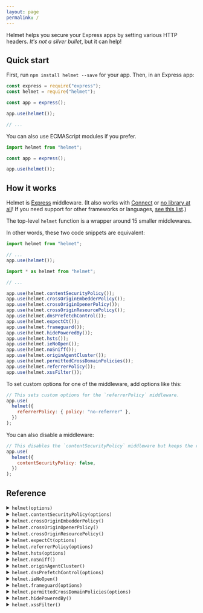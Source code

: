 ```yaml
---
layout: page
permalink: /
---
```


Helmet helps you secure your Express apps by setting various HTTP headers. _It's not a silver bullet_, but it can help!

## Quick start

First, run `npm install helmet --save` for your app. Then, in an Express app:

```js
const express = require("express");
const helmet = require("helmet");

const app = express();

app.use(helmet());

// ...
```

You can also use ECMAScript modules if you prefer.

```js
import helmet from "helmet";

const app = express();

app.use(helmet());
```

## How it works

Helmet is [Express](https://expressjs.com) middleware. (It also works with [Connect](https://github.com/senchalabs/connect) or [no library at all](https://github.com/helmetjs/helmet/wiki/How-to-use-Helmet-without-Express)! If you need support for other frameworks or languages, [see this list](https://helmetjs.github.io/see-also/).)

The top-level `helmet` function is a wrapper around 15 smaller middlewares.

In other words, these two code snippets are equivalent:

```js
import helmet from "helmet";

// ...
app.use(helmet());
```

```js
import * as helmet from "helmet";

// ...

app.use(helmet.contentSecurityPolicy());
app.use(helmet.crossOriginEmbedderPolicy());
app.use(helmet.crossOriginOpenerPolicy());
app.use(helmet.crossOriginResourcePolicy());
app.use(helmet.dnsPrefetchControl());
app.use(helmet.expectCt());
app.use(helmet.frameguard());
app.use(helmet.hidePoweredBy());
app.use(helmet.hsts());
app.use(helmet.ieNoOpen());
app.use(helmet.noSniff());
app.use(helmet.originAgentCluster());
app.use(helmet.permittedCrossDomainPolicies());
app.use(helmet.referrerPolicy());
app.use(helmet.xssFilter());
```

To set custom options for one of the middleware, add options like this:

```js
// This sets custom options for the `referrerPolicy` middleware.
app.use(
  helmet({
    referrerPolicy: { policy: "no-referrer" },
  })
);
```

You can also disable a middleware:

```js
// This disables the `contentSecurityPolicy` middleware but keeps the rest.
app.use(
  helmet({
    contentSecurityPolicy: false,
  })
);
```

## Reference

<details>
<summary><code>helmet(options)</code></summary>

Helmet is the top-level middleware for this module, including all 15 others.

```js
// Includes all 15 middlewares
app.use(helmet());
```

If you want to disable one, pass options to `helmet`. For example, to disable `frameguard`:

```js
// Includes 14 out of 15 middlewares, skipping `helmet.frameguard`
app.use(
  helmet({
    frameguard: false,
  })
);
```

Most of the middlewares have options, which are documented in more detail below. For example, to pass `{ action: "deny" }` to `frameguard`:

```js
// Includes all 15 middlewares, setting an option for `helmet.frameguard`
app.use(
  helmet({
    frameguard: {
      action: "deny",
    },
  })
);
```

Each middleware's name is listed below.

</details>

<details>
<summary><code>helmet.contentSecurityPolicy(options)</code></summary>

`helmet.contentSecurityPolicy` sets the `Content-Security-Policy` header which helps mitigate cross-site scripting attacks, among other things. See [MDN's introductory article on Content Security Policy](https://developer.mozilla.org/en-US/docs/Web/HTTP/CSP).

This middleware performs very little validation. You should rely on CSP checkers like [CSP Evaluator](https://csp-evaluator.withgoogle.com/) instead.

`options.directives` is an object. Each key is a directive name in camel case (such as `defaultSrc`) or kebab case (such as `default-src`). Each value is an iterable (usually an array) of strings or functions for that directive. If a function appears in the iterable, it will be called with the request and response. The `default-src` can be explicitly disabled by setting its value to `helmet.contentSecurityPolicy.dangerouslyDisableDefaultSrc`.

These directives are merged into a default policy, which you can disable by setting `options.useDefaults` to `false`. Here is the default policy (whitespace added for readability):

    default-src 'self';
    base-uri 'self';
    block-all-mixed-content;
    font-src 'self' https: data:;
    frame-ancestors 'self';
    img-src 'self' data:;
    object-src 'none';
    script-src 'self';
    script-src-attr 'none';
    style-src 'self' https: 'unsafe-inline';
    upgrade-insecure-requests

`options.reportOnly` is a boolean, defaulting to `false`. If `true`, [the `Content-Security-Policy-Report-Only` header](https://developer.mozilla.org/en-US/docs/Web/HTTP/Headers/Content-Security-Policy-Report-Only) will be set instead.

You can also get the default directives object with `helmet.contentSecurityPolicy.getDefaultDirectives()`.

Examples:

```js
// Sets all of the defaults, but overrides `script-src` and disables the default `style-src`
app.use(
  helmet.contentSecurityPolicy({
    directives: {
      "script-src": ["'self'", "example.com"],
      "style-src": null,
    },
  })
);

// Sets "Content-Security-Policy: default-src 'self';script-src 'self' example.com;object-src 'none';upgrade-insecure-requests"
app.use(
  helmet.contentSecurityPolicy({
    useDefaults: false,
    directives: {
      defaultSrc: ["'self'"],
      scriptSrc: ["'self'", "example.com"],
      objectSrc: ["'none'"],
      upgradeInsecureRequests: [],
    },
  })
);

// Sets the "Content-Security-Policy-Report-Only" header instead
app.use(
  helmet.contentSecurityPolicy({
    directives: {
      /* ... */
    },
    reportOnly: true,
  })
);

// Sets the `script-src` directive to "'self' 'nonce-e33ccde670f149c1789b1e1e113b0916'" (or similar)
app.use((req, res, next) => {
  res.locals.cspNonce = crypto.randomBytes(16).toString("hex");
  next();
});
app.use(
  helmet.contentSecurityPolicy({
    directives: {
      scriptSrc: ["'self'", (req, res) => `'nonce-${res.locals.cspNonce}'`],
    },
  })
);

// Sets "Content-Security-Policy: script-src 'self'"
app.use(
  helmet.contentSecurityPolicy({
    useDefaults: false,
    directives: {
      "default-src": helmet.contentSecurityPolicy.dangerouslyDisableDefaultSrc,
      "script-src": ["'self'"],
    },
  })
);

// Sets the `frame-ancestors` directive to "'none'"
// See also: `helmet.frameguard`
app.use(
  helmet.contentSecurityPolicy({
    directives: {
      frameAncestors: ["'none'"],
    },
  })
);
```

You can install this module separately as `helmet-csp`.

</details>

<details>
<summary><code>helmet.crossOriginEmbedderPolicy()</code></summary>

`helmet.crossOriginEmbedderPolicy` sets the `Cross-Origin-Embedder-Policy` header to `require-corp`. See [MDN's article on this header](https://developer.cdn.mozilla.net/en-US/docs/Web/HTTP/Headers/Cross-Origin-Embedder-Policy) for more.

Example usage with Helmet:

```js
// Uses the default Helmet options and adds the `crossOriginEmbedderPolicy` middleware.
// Sets "Cross-Origin-Embedder-Policy: require-corp"
app.use(helmet({ crossOriginEmbedderPolicy: true }));
```

Standalone example:

```js
// Sets "Cross-Origin-Embedder-Policy: require-corp"
app.use(helmet.crossOriginEmbedderPolicy());
```

You can't install this module separately.

</details>

<details>
<summary><code>helmet.crossOriginOpenerPolicy()</code></summary>

`helmet.crossOriginOpenerPolicy` sets the `Cross-Origin-Opener-Policy` header. For more, see [MDN's article on this header](https://developer.mozilla.org/en-US/docs/Web/HTTP/Headers/Cross-Origin-Opener-Policy).

Example usage with Helmet:

```js
// Uses the default Helmet options and adds the `crossOriginOpenerPolicy` middleware.

// Sets "Cross-Origin-Opener-Policy: same-origin"
app.use(helmet({ crossOriginOpenerPolicy: true }));

// Sets "Cross-Origin-Opener-Policy: same-origin-allow-popups"
app.use(
  helmet({ crossOriginOpenerPolicy: { policy: "same-origin-allow-popups" } })
);
```

Standalone example:

```js
// Sets "Cross-Origin-Opener-Policy: same-origin"
app.use(helmet.crossOriginOpenerPolicy());

// Sets "Cross-Origin-Opener-Policy: same-origin-allow-popups"
app.use(helmet.crossOriginOpenerPolicy({ policy: "same-origin-allow-popups" }));

// Sets "unsafe-none-Opener-Policy: unsafe-none"
app.use(helmet.crossOriginOpenerPolicy({ policy: "unsafe-none" }));
```

You can't install this module separately.

</details>

<details>
<summary><code>helmet.crossOriginResourcePolicy()</code></summary>

`helmet.crossOriginResourcePolicy` sets the `Cross-Origin-Resource-Policy` header. For more, see ["Consider deploying Cross-Origin Resource Policy](https://resourcepolicy.fyi/) and [MDN's article on this header](https://developer.mozilla.org/en-US/docs/Web/HTTP/Headers/Cross-Origin-Resource-Policy).

Example usage with Helmet:

```js
// Uses the default Helmet options and adds the `crossOriginResourcePolicy` middleware.

// Sets "Cross-Origin-Resource-Policy: same-origin"
app.use(helmet({ crossOriginResourcePolicy: true }));

// Sets "Cross-Origin-Resource-Policy: same-site"
app.use(helmet({ crossOriginResourcePolicy: { policy: "same-site" } }));
```

Standalone example:

```js
// Sets "Cross-Origin-Resource-Policy: same-origin"
app.use(helmet.crossOriginResourcePolicy());

// Sets "Cross-Origin-Resource-Policy: same-site"
app.use(helmet.crossOriginResourcePolicy({ policy: "same-site" }));

// Sets "Cross-Origin-Resource-Policy: cross-origin"
app.use(helmet.crossOriginResourcePolicy({ policy: "cross-origin" }));
```

You can install this module separately as `cross-origin-resource-policy`.

</details>

<details>
<summary><code>helmet.expectCt(options)</code></summary>

`helmet.expectCt` sets the `Expect-CT` header which helps mitigate misissued SSL certificates. See [MDN's article on Certificate Transparency](https://developer.mozilla.org/en-US/docs/Web/Security/Certificate_Transparency) and the [`Expect-CT` header](https://developer.mozilla.org/en-US/docs/Web/HTTP/Headers/Expect-CT) for more.

`options.maxAge` is the number of seconds to expect Certificate Transparency. It defaults to `0`.

`options.enforce` is a boolean. If `true`, the user agent (usually a browser) should refuse future connections that violate its Certificate Transparency policy. Defaults to `false`.

`options.reportUri` is a string. If set, complying user agents will report Certificate Transparency failures to this URL. Unset by default.

Examples:

```js
// Sets "Expect-CT: max-age=86400"
app.use(
  helmet.expectCt({
    maxAge: 86400,
  })
);

// Sets "Expect-CT: max-age=86400, enforce, report-uri="https://example.com/report"
app.use(
  helmet.expectCt({
    maxAge: 86400,
    enforce: true,
    reportUri: "https://example.com/report",
  })
);
```

You can install this module separately as `expect-ct`.

</details>

<details>
<summary><code>helmet.referrerPolicy(options)</code></summary>

`helmet.referrerPolicy` sets the `Referrer-Policy` header which controls what information is set in [the `Referer` header](https://developer.mozilla.org/en-US/docs/Web/HTTP/Headers/Referer). See ["Referer header: privacy and security concerns"](https://developer.mozilla.org/en-US/docs/Web/Security/Referer_header:_privacy_and_security_concerns) and [the header's documentation](https://developer.mozilla.org/en-US/docs/Web/HTTP/Headers/Referrer-Policy) on MDN for more.

`options.policy` is a string or array of strings representing the policy. If passed as an array, it will be joined with commas, which is useful when setting [a fallback policy](https://developer.mozilla.org/en-US/docs/Web/HTTP/Headers/Referrer-Policy#Specifying_a_fallback_policy). It defaults to `no-referrer`.

Examples:

```js
// Sets "Referrer-Policy: no-referrer"
app.use(
  helmet.referrerPolicy({
    policy: "no-referrer",
  })
);

// Sets "Referrer-Policy: origin,unsafe-url"
app.use(
  helmet.referrerPolicy({
    policy: ["origin", "unsafe-url"],
  })
);
```

You can install this module separately as `referrer-policy`.

</details>

<details>
<summary><code>helmet.hsts(options)</code></summary>

`helmet.hsts` sets the `Strict-Transport-Security` header which tells browsers to prefer HTTPS over insecure HTTP. See [the documentation on MDN](https://developer.mozilla.org/en-US/docs/Web/HTTP/Headers/Strict-Transport-Security) for more.

`options.maxAge` is the number of seconds browsers should remember to prefer HTTPS. If passed a non-integer, the value is rounded down. It defaults to `15552000`, which is 180 days.

`options.includeSubDomains` is a boolean which dictates whether to include the `includeSubDomains` directive, which makes this policy extend to subdomains. It defaults to `true`.

`options.preload` is a boolean. If true, it adds the `preload` directive, expressing intent to add your HSTS policy to browsers. See [the "Preloading Strict Transport Security" section on MDN](https://developer.mozilla.org/en-US/docs/Web/HTTP/Headers/Strict-Transport-Security#Preloading_Strict_Transport_Security) for more. It defaults to `false`.

Examples:

```js
// Sets "Strict-Transport-Security: max-age=123456; includeSubDomains"
app.use(
  helmet.hsts({
    maxAge: 123456,
  })
);

// Sets "Strict-Transport-Security: max-age=123456"
app.use(
  helmet.hsts({
    maxAge: 123456,
    includeSubDomains: false,
  })
);

// Sets "Strict-Transport-Security: max-age=123456; includeSubDomains; preload"
app.use(
  helmet.hsts({
    maxAge: 63072000,
    preload: true,
  })
);
```

You can install this module separately as `hsts`.

</details>

<details>
<summary><code>helmet.noSniff()</code></summary>

`helmet.noSniff` sets the `X-Content-Type-Options` header to `nosniff`. This mitigates [MIME type sniffing](https://developer.mozilla.org/en-US/docs/Web/HTTP/Basics_of_HTTP/MIME_types#MIME_sniffing) which can cause security vulnerabilities. See [documentation for this header on MDN](https://developer.mozilla.org/en-US/docs/Web/HTTP/Headers/X-Content-Type-Options) for more.

This middleware takes no options.

Example:

```js
// Sets "X-Content-Type-Options: nosniff"
app.use(helmet.noSniff());
```

You can install this module separately as `dont-sniff-mimetype`.

</details>

<details>
<summary><code>helmet.originAgentCluster()</code></summary>

`helmet.originAgentCluster` sets the `Origin-Agent-Cluster` header, which provides a mechanism to allow web applications to isolate their origins. Read more about it [in the spec](https://whatpr.org/html/6214/origin.html#origin-keyed-agent-clusters).

Example usage with Helmet:

```js
// Uses the default Helmet options and adds the `originAgentCluster` middleware.
// Sets "Origin-Agent-Cluster: ?1"
app.use(helmet({ originAgentCluster: true }));
```

Standalone example:

```js
// Sets "Origin-Agent-Cluster: ?1"
app.use(helmet.originAgentCluster());
```

You can't install this module separately.

</details>

<details>
<summary><code>helmet.dnsPrefetchControl(options)</code></summary>

`helmet.dnsPrefetchControl` sets the `X-DNS-Prefetch-Control` header to help control DNS prefetching, which can improve user privacy at the expense of performance. See [documentation on MDN](https://developer.mozilla.org/en-US/docs/Web/HTTP/Headers/X-DNS-Prefetch-Control) for more.

`options.allow` is a boolean dictating whether to enable DNS prefetching. It defaults to `false`.

Examples:

```js
// Sets "X-DNS-Prefetch-Control: off"
app.use(
  helmet.dnsPrefetchControl({
    allow: false,
  })
);

// Sets "X-DNS-Prefetch-Control: on"
app.use(
  helmet.dnsPrefetchControl({
    allow: true,
  })
);
```

You can install this module separately as `dns-prefetch-control`.

</details>

<details>
<summary><code>helmet.ieNoOpen()</code></summary>

`helmet.ieNoOpen` sets the `X-Download-Options` header, which is specific to Internet Explorer 8. It forces potentially-unsafe downloads to be saved, mitigating execution of HTML in your site's context. For more, see [this old post on MSDN](https://docs.microsoft.com/en-us/archive/blogs/ie/ie8-security-part-v-comprehensive-protection).

This middleware takes no options.

Examples:

```js
// Sets "X-Download-Options: noopen"
app.use(helmet.ieNoOpen());
```

You can install this module separately as `ienoopen`.

</details>

<details>
<summary><code>helmet.frameguard(options)</code></summary>

`helmet.frameguard` sets the `X-Frame-Options` header to help you mitigate [clickjacking attacks](https://en.wikipedia.org/wiki/Clickjacking). This header is superseded by [the `frame-ancestors` Content Security Policy directive](https://developer.mozilla.org/en-US/docs/Web/HTTP/Headers/Content-Security-Policy/frame-ancestors) but is still useful on old browsers. For more, see `helmet.contentSecurityPolicy`, as well as [the documentation on MDN](https://developer.mozilla.org/en-US/docs/Web/HTTP/Headers/X-Frame-Options).

`options.action` is a string that specifies which directive to use—either `DENY` or `SAMEORIGIN`. (A legacy directive, `ALLOW-FROM`, is not supported by this middleware. [Read more here.](https://github.com/helmetjs/helmet/wiki/How-to-use-X%E2%80%93Frame%E2%80%93Options's-%60ALLOW%E2%80%93FROM%60-directive)) It defaults to `SAMEORIGIN`.

Examples:

```js
// Sets "X-Frame-Options: DENY"
app.use(
  helmet.frameguard({
    action: "deny",
  })
);

// Sets "X-Frame-Options: SAMEORIGIN"
app.use(
  helmet.frameguard({
    action: "sameorigin",
  })
);
```

You can install this module separately as `frameguard`.

</details>

<details>
<summary><code>helmet.permittedCrossDomainPolicies(options)</code></summary>

`helmet.permittedCrossDomainPolicies` sets the `X-Permitted-Cross-Domain-Policies` header, which tells some clients (mostly Adobe products) your domain's policy for loading cross-domain content. See [the description on OWASP](https://owasp.org/www-project-secure-headers/) for more.

`options.permittedPolicies` is a string that must be `"none"`, `"master-only"`, `"by-content-type"`, or `"all"`. It defaults to `"none"`.

Examples:

```js
// Sets "X-Permitted-Cross-Domain-Policies: none"
app.use(
  helmet.permittedCrossDomainPolicies({
    permittedPolicies: "none",
  })
);

// Sets "X-Permitted-Cross-Domain-Policies: by-content-type"
app.use(
  helmet.permittedCrossDomainPolicies({
    permittedPolicies: "by-content-type",
  })
);
```

You can install this module separately as `helmet-crossdomain`.

</details>

<details>
<summary><code>helmet.hidePoweredBy()</code></summary>

`helmet.hidePoweredBy` removes the `X-Powered-By` header, which is set by default in some frameworks (like Express). Removing the header offers very limited security benefits (see [this discussion](https://github.com/expressjs/express/pull/2813#issuecomment-159270428)) and is mostly removed to save bandwidth.

This middleware takes no options.

If you're using Express, this middleware will work, but you should use `app.disable("x-powered-by")` instead.

Examples:

```js
// Removes the X-Powered-By header if it was set.
app.use(helmet.hidePoweredBy());
```

You can install this module separately as `hide-powered-by`.

</details>

<details>
<summary><code>helmet.xssFilter()</code></summary>

`helmet.xssFilter` disables browsers' buggy cross-site scripting filter by setting the `X-XSS-Protection` header to `0`. See [discussion about disabling the header here](https://github.com/helmetjs/helmet/issues/230) and [documentation on MDN](https://developer.mozilla.org/en-US/docs/Web/HTTP/Headers/X-XSS-Protection).

This middleware takes no options.

Examples:

```js
// Sets "X-XSS-Protection: 0"
app.use(helmet.xssFilter());
```

You can install this module separately as `x-xss-protection`.

</details>
